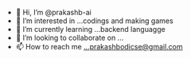 - 👋 Hi, I’m @prakashb-ai
- 👀 I’m interested in ...codings and making games
- 🌱 I’m currently learning ...backend languagge
- 💞️ I’m looking to collaborate on ...
- 📫 How to reach me ...prakashbodicse@gmail.com

<!---
prakashb-ai/prakashb-ai is a ✨ special ✨ repository because its `README.md` (this file) appears on your GitHub profile.
You can click the Preview link to take a look at your changes.
--->
